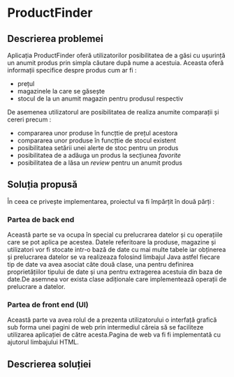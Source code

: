 # ProductFinder
## Descrierea problemei
Aplicația ProductFinder oferă utilizatorilor posibilitatea de a găsi cu ușurință un anumit produs prin simpla căutare după nume a acestuia.
Aceasta oferă informații specifice despre produs cum ar fi :
- prețul
- magazinele la care se găsește
- stocul de la un anumit magazin pentru produsul respectiv

De asemenea utilizatorul are posibilitatea de realiza anumite comparații și cereri precum :
- compararea unor produse în funcțtie de prețul acestora
- compararea unor produse în funcțtie de stocul existent
- posibilitatea setării unei alerte de stoc pentru un produs
- posibilitatea de a adăuga un produs la secțiunea *favorite*
- posibilitatea de a lăsa un *review* pentru un anumit produs

## Soluția propusă
În ceea ce privește implementarea, proiectul va fi împărțit în două părți :
### Partea de back end
Această parte se va ocupa în special cu prelucrarea datelor și cu operațiile care se pot aplica pe acestea.
Datele referitoare la produse, magazine și utilizatori vor fi stocate intr-o bază de date cu mai multe tabele iar obținerea 
și prelucrarea datelor se va realizeaza folosind limbajul Java astfel fiecare tip de date va avea asociat câte două clase, una pentru
definirea proprietățiilor tipului de date și una pentru extragerea acestuia din baza de date.De asemnea vor exista clase adiționale
care implementează operații de prelucrare a datelor.
### Partea de front end (UI)
Această parte va avea rolul de a prezenta utilizatorului o interfață grafică sub forma unei pagini de web prin intermediul căreia să se
faciliteze utilizarea aplicației de către acesta.Pagina de web va fi fi implementată cu ajutorul limbajului HTML.

## Descrierea soluției
